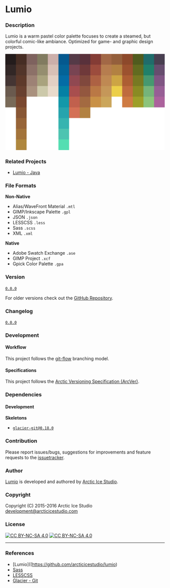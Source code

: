 Lumio
=====

### Description
Lumio is a warm pastel color palette focuses to create a steamed, but colorful comic-like ambiance.
Optimized for game- and graphic design projects.

![Lumio](src/main/native/lumio.png)

### Related Projects
  - [Lumio - Java](https://github.com/arcticicestudio/lumio-java)

### File Formats
**Non-Native**
  - Alias/WaveFront Material `.mtl`
  - GIMP/Inkscape Palette `.gpl`
  - JSON `.json`
  - LESSCSS `.less`
  - Sass `.scss`
  - XML `.xml`

**Native**
  - Adobe Swatch Exchange `.ase`
  - GIMP Project `.xcf`
  - Gpick Color Palette `.gpa`

### Version
[`0.0.0`](https://github.com/arcticicestudio/lumio/releases/latest)

For older versions check out the [GitHub Repository](https://github.com/arcticicestudio/lumio).

### Changelog
[`0.0.0`](CHANGELOG.md)

### Development
#### Workflow
This project follows the [git-flow](http://nvie.com/posts/a-successful-git-branching-model) branching model.

#### Specifications
This project follows the [Arctic Versioning Specification (ArcVer)](https://github.com/arcticicestudio/arcver).

### Dependencies
#### Development
**Skeletons**
  - [`glacier-git@0.18.0`](https://github.com/arcticicestudio/glacier-git)

### Contribution
Please report issues/bugs, suggestions for improvements and feature requests to the [issuetracker](https://github.com/arcticicestudio/lumio/issues).

### Author
[Lumio](https://github.com/arcticicestudio/lumio) is developed and authored by [Arctic Ice Studio](http://arcticicestudio.com).

### Copyright
Copyright (C) 2015-2016 Arctic Ice Studio <development@arcticicestudio.com>

### License
[![CC BY-NC-SA 4.0](http://mirrors.creativecommons.org/presskit/buttons/88x31/svg/by-nc-sa.svg)](http://creativecommons.org/licenses/by-nc-sa/4.0) [![CC BY-NC-SA 4.0](http://www.gnu.org/graphics/gplv3-88x31.png)](http://www.gnu.org/licenses/gpl.txt)

---

### References
  - [Lumio]((https://github.com/arcticicestudio/lumio)
  - [Sass](http://sass-lang.com)
  - [LESSCSS](http://lesscss.org)  
  - [Glacier - Git](https://github.com/arcticicestudio/glacier-git)  
